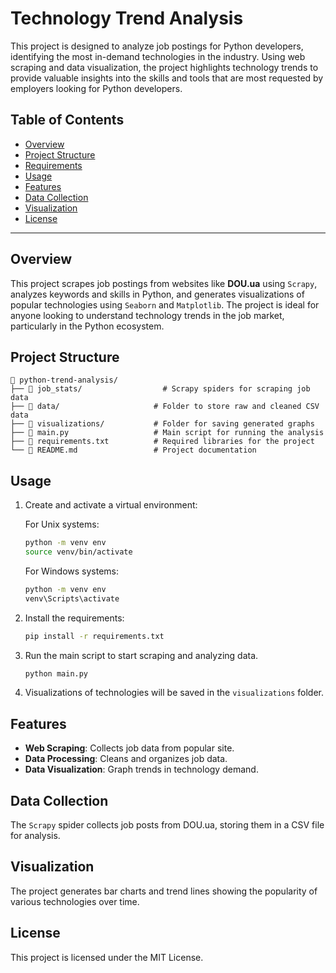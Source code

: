 
# Technology Trend Analysis

This project is designed to analyze job postings for Python developers,
identifying the most in-demand technologies in the industry. 
Using web scraping and data visualization, the project highlights technology
trends to provide valuable insights into the skills and tools that are most
requested by employers looking for Python developers.
## Table of Contents
- [Overview](#overview)
- [Project Structure](#project-structure)
- [Requirements](#requirements)
- [Usage](#usage)
- [Features](#features)
- [Data Collection](#data-collection)
- [Visualization](#visualization)
- [License](#license)

---

## Overview
This project scrapes job postings from websites like **DOU.ua** using `Scrapy`, analyzes keywords and skills in Python, 
and generates visualizations of popular technologies using `Seaborn` and `Matplotlib`. The project is ideal for anyone 
looking to understand technology trends in the job market, particularly in the Python ecosystem.

## Project Structure
```
📁 python-trend-analysis/
├── 📂 job_stats/                  # Scrapy spiders for scraping job data
├── 📂 data/                     # Folder to store raw and cleaned CSV data
├── 📂 visualizations/           # Folder for saving generated graphs
├── 📄 main.py                   # Main script for running the analysis
├── 📄 requirements.txt          # Required libraries for the project
└── 📄 README.md                 # Project documentation
```

## Usage
1. Create and activate a virtual environment:

    For Unix systems:
    ```bash
    python -m venv env
    source venv/bin/activate
    ```

    For Windows systems:
    ```bash
    python -m venv env
    venv\Scripts\activate
    ```

2. Install the requirements:

    ```bash
    pip install -r requirements.txt
    ```

3. Run the main script to start scraping and analyzing data.
   ```bash
   python main.py
   ```

4. Visualizations of technologies will be saved in the `visualizations` folder.

## Features
- **Web Scraping**: Collects job data from popular site.
- **Data Processing**: Cleans and organizes job data.
- **Data Visualization**: Graph trends in technology demand.

## Data Collection
The `Scrapy` spider collects job posts from DOU.ua, storing them in a CSV file for analysis.

## Visualization
The project generates bar charts and trend lines showing the popularity of various technologies over time.

## License
This project is licensed under the MIT License.